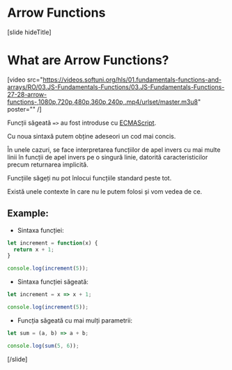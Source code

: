 # Arrow Functions

[slide hideTitle]
# What are Arrow Functions?

[video src="https://videos.softuni.org/hls/01.fundamentals-functions-and-arrays/RO/03.JS-Fundamentals-Functions/03.JS-Fundamentals-Functions-27-28-arrow-functions-,1080p,720p,480p,360p,240p,.mp4/urlset/master.m3u8" poster="" /]

Funcții săgeată `=>` au fost introduse cu [ECMAScript](https://en.wikipedia.org/wiki/ECMAScript). 

Cu noua sintaxă putem obține adeseori un cod mai concis.

În unele cazuri, se face interpretarea funcțiilor de apel invers cu mai multe linii în funcții de apel invers pe o singură linie, datorită caracteristicilor precum returnarea implicită.

Funcțiile săgeți nu pot înlocui funcțiile standard peste tot.

Există unele contexte în care nu le putem folosi și vom vedea de ce.

## Example:

- Sintaxa funcției:

```js live
let increment = function(x) {
  return x + 1;
}

console.log(increment(5));  
```

- Sintaxa funcției săgeată:

``` js live
let increment = x => x + 1;

console.log(increment(5));  
```

- Funcția săgeată cu mai mulți parametrii:

```js live
let sum = (a, b) => a + b;

console.log(sum(5, 6));  
```

[/slide]
